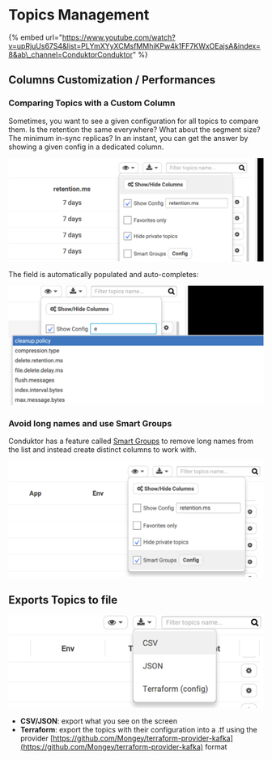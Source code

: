 # Topics Management

{% embed url="https://www.youtube.com/watch?v=upRjuUs67S4&list=PLYmXYyXCMsfMMhiKPw4k1FF7KWxOEajsA&index=8&ab\_channel=ConduktorConduktor" %}

## Columns Customization / Performances

### Comparing Topics with a Custom Column

Sometimes, you want to see a given configuration for all topics to compare them. Is the retention the same everywhere? What about the segment size? The minimum in-sync replicas? In an instant, you can get the answer by showing a given config in a dedicated column.

![](../../.gitbook/assets/screenshot-2020-09-19-at-21.52.57.png)

The field is automatically populated and auto-completes:

![](../../.gitbook/assets/screenshot-2020-09-19-at-21.56.16.png)

### Avoid long names and use Smart Groups

Conduktor has a feature called [Smart Groups](smart-groups.md) to remove long names from the list and instead create distinct columns to work with.

![](../../.gitbook/assets/screenshot-2020-09-19-at-21.49.07.png)

## Exports Topics to file

![](../../.gitbook/assets/screenshot-2020-09-19-at-21.48.41.png)

* **CSV/JSON**: export what you see on the screen
* **Terraform**: export the topics with their configuration into a .tf using the provider [https://github.com/Mongey/terraform-provider-kafka](https://github.com/Mongey/terraform-provider-kafka) format



